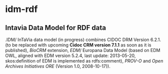 # idm-rdf
## Intavia Data Model for RDF data
.IDM/ InTaVia data model (in progress) combines CIDOC DRM Version 6.2.1. (to be replaced with upcoming **Cidoc CRM version 7.1.1** as soon as it is published), *BioCRM* extension, *EDM*/ Europana Data Model (based on EDM OWL, aligned with EDM version 5.2.4, last update: 2013-05-20, skos:definition of EDM is implemented as rdfs:comment), *PROV-O* and *Open Archives Initiatives ORE* (Version 1.0, 2008-10-17)).
